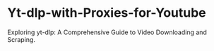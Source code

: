 # Yt-dlp-with-Proxies-for-Youtube
Exploring yt-dlp: A Comprehensive Guide to Video Downloading and Scraping.
